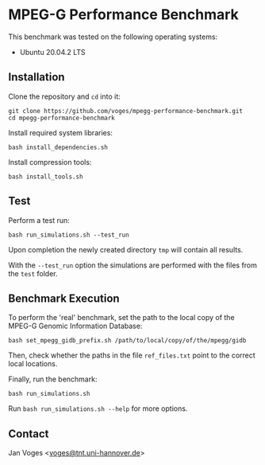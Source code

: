 # MPEG-G Performance Benchmark

This benchmark was tested on the following operating systems:

- Ubuntu 20.04.2 LTS

## Installation

Clone the repository and ``cd`` into it:

    git clone https://github.com/voges/mpegg-performance-benchmark.git
    cd mpegg-performance-benchmark

Install required system libraries:

    bash install_dependencies.sh

Install compression tools:

    bash install_tools.sh

## Test

Perform a test run:

    bash run_simulations.sh --test_run

Upon completion the newly created directory ``tmp`` will contain all results.

With the ``--test_run`` option the simulations are performed with the files from the ``test`` folder.

## Benchmark Execution

To perform the 'real' benchmark, set the path to the local copy of the MPEG-G Genomic Information Database:

    bash set_mpegg_gidb_prefix.sh /path/to/local/copy/of/the/mpegg/gidb

Then, check whether the paths in the file ``ref_files.txt`` point to the correct local locations.

Finally, run the benchmark:

    bash run_simulations.sh

Run ``bash run_simulations.sh --help`` for more options.

## Contact

Jan Voges <[voges@tnt.uni-hannover.de](mailto:voges@tnt.uni-hannover.de)>
